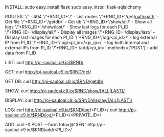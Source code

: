 INSTALL:
    sudo easy_install flask
    sudo easy_install flask-sqlalchemy

ROUTES:
    '/' - 404
    '/'+RNG_ID+'/' - List routes
    '/'+RNG_ID+'/get/<path:path>' - Get file
    '/'+RNG_ID+'/getdb/' - Get db
    '/'+RNG_ID+'/show/all/' - Show all logs
    '/'+RNG_ID+'/show/last/' - Show last logs for each PI_ID
    '/'+RNG_ID+'/display/all/' - Display all images
    '/'+RNG_ID+'/display/last/' - Display last images for each PI_ID
    '/'+RNG_ID+'/log/<pi_id>/' - log external IP from PI_ID
    '/'+RNG_ID+'/log/<pi_id>/<pi_ip>/' - log both internal and external IPs from PI_ID
    '/'+RNG_ID+'/add/<pi_id>', methods=['POST'] - add data from PI_ID


LIST:
    curl http://pi-sauloal.c9.io/$RND/

GET:
    curl http://pi-sauloal.c9.io/$RND/get/<FILE PATH>

GET DB:
    curl http://pi-sauloal.c9.io/$RND/getdb/

SHOW:
    curl http://pi-sauloal.c9.io/$RND/show/[ALL|LAST]/

DISPLAY:
    curl http://pi-sauloal.c9.io/$RND/display/[ALL|LAST]/

LOG:
    curl http://pi-sauloal.c9.io/$RND/log/<PI_ID>/
    curl http://pi-sauloal.c9.io/$RND/log/<PI_ID>/<PRIVATE_ID>/

ADD:
    curl -X POST --form foto=@"$FN" http://pi-sauloal.c9.io/$RND/add/<PI_ID>/
